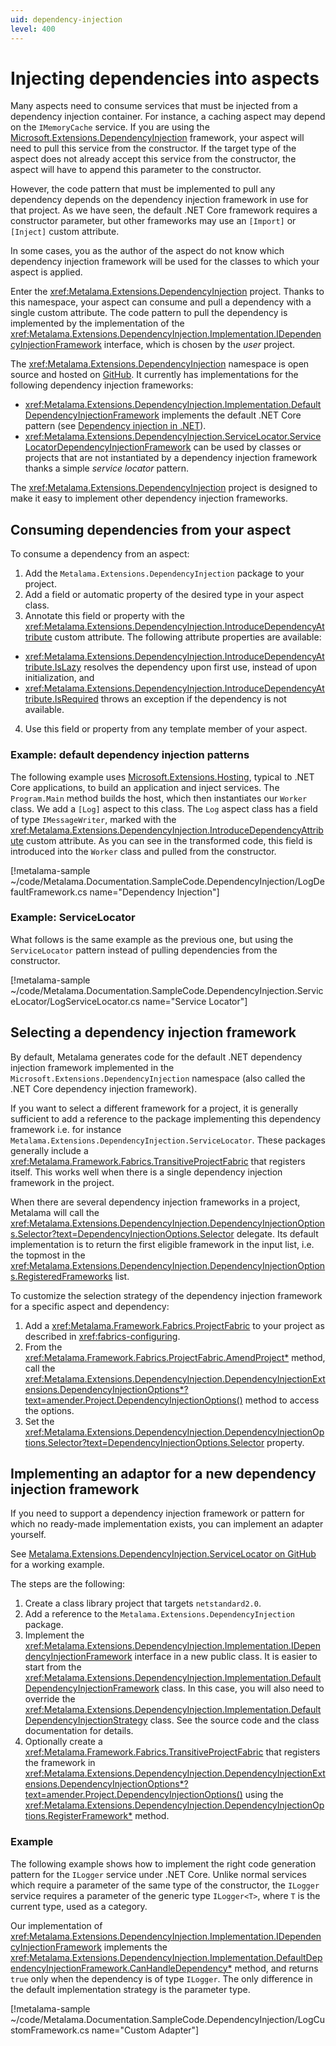 ```yaml
---
uid: dependency-injection
level: 400
---
```


# Injecting dependencies into aspects

Many aspects need to consume services that must be injected from a dependency injection container. For instance, a caching aspect may depend on the `IMemoryCache` service. If you are using the [Microsoft.Extensions.DependencyInjection](https://learn.microsoft.com/dotnet/core/extensions/dependency-injection) framework, your aspect will need to pull this service from the constructor. If the target type of the aspect does not already accept this service from the constructor, the aspect will have to append this parameter to the constructor.

However, the code pattern that must be implemented to pull any dependency depends on the dependency injection framework in use for that project. As we have seen, the default .NET Core framework requires a constructor parameter, but other frameworks may use an `[Import]` or `[Inject]` custom attribute.

In some cases, you as the author of the aspect do not know which dependency injection framework will be used for the classes to which your aspect is applied.

Enter the <xref:Metalama.Extensions.DependencyInjection> project. Thanks to this namespace, your aspect can consume and pull a dependency with a single custom attribute. The code pattern to pull the dependency is implemented by the implementation of the <xref:Metalama.Extensions.DependencyInjection.Implementation.IDependencyInjectionFramework> interface, which is chosen by the _user_ project.

The <xref:Metalama.Extensions.DependencyInjection> namespace is open source and hosted on [GitHub](https://github.com/postsharp/Metalama.Framework.Extensions). It currently has implementations for the following dependency injection frameworks:
* <xref:Metalama.Extensions.DependencyInjection.Implementation.DefaultDependencyInjectionFramework> implements the default .NET Core pattern  (see [Dependency injection in .NET](https://learn.microsoft.com/dotnet/core/extensions/dependency-injection)).
* <xref:Metalama.Extensions.DependencyInjection.ServiceLocator.ServiceLocatorDependencyInjectionFramework> can be used by classes or projects that are not instantiated by a dependency injection framework thanks a simple _service locator_ pattern.

The <xref:Metalama.Extensions.DependencyInjection> project is designed to make it easy to implement other dependency injection frameworks.

## Consuming dependencies from your aspect

To consume a dependency from an aspect:

1. Add the `Metalama.Extensions.DependencyInjection` package to your project.
2. Add a field or automatic property of the desired type in your aspect class.
3. Annotate this field or property with the <xref:Metalama.Extensions.DependencyInjection.IntroduceDependencyAttribute> custom attribute. The following attribute properties are available:
  * <xref:Metalama.Extensions.DependencyInjection.IntroduceDependencyAttribute.IsLazy> resolves the dependency upon first use, instead of upon initialization, and
  * <xref:Metalama.Extensions.DependencyInjection.IntroduceDependencyAttribute.IsRequired> throws an exception if the dependency is not available.
4. Use this field or property from any template member of your aspect.


### Example: default dependency injection patterns

The following example uses [Microsoft.Extensions.Hosting](https://learn.microsoft.com/dotnet/core/extensions/generic-host), typical to .NET Core applications, to build an application and inject services. The `Program.Main` method builds the host, which then instantiates our `Worker` class. We add a `[Log]` aspect to this class. The `Log` aspect class has a field of type `IMessageWriter`, marked with the <xref:Metalama.Extensions.DependencyInjection.IntroduceDependencyAttribute> custom attribute. As you can see in the transformed code, this field is introduced into the `Worker` class and pulled from the constructor.

[!metalama-sample ~/code/Metalama.Documentation.SampleCode.DependencyInjection/LogDefaultFramework.cs name="Dependency Injection"]

### Example: ServiceLocator

What follows is the same example as the previous one, but using the `ServiceLocator` pattern instead of pulling dependencies from the constructor.

[!metalama-sample ~/code/Metalama.Documentation.SampleCode.DependencyInjection.ServiceLocator/LogServiceLocator.cs name="Service Locator"]


## Selecting a dependency injection framework

By default, Metalama generates code for the default .NET dependency injection framework implemented in the ``Microsoft.Extensions.DependencyInjection`` namespace (also called the .NET Core dependency injection framework).

If you want to select a different framework for a project, it is generally sufficient to add a reference to the package implementing this dependency framework i.e. for instance `Metalama.Extensions.DependencyInjection.ServiceLocator`. These packages generally include a <xref:Metalama.Framework.Fabrics.TransitiveProjectFabric> that registers itself. This works well when there is a single dependency injection framework in the project.

When there are several dependency injection frameworks in a project, Metalama will call the <xref:Metalama.Extensions.DependencyInjection.DependencyInjectionOptions.Selector?text=DependencyInjectionOptions.Selector> delegate. Its default implementation is to return the first eligible framework in the input list, i.e. the topmost in the <xref:Metalama.Extensions.DependencyInjection.DependencyInjectionOptions.RegisteredFrameworks> list.

To customize the selection strategy of the dependency injection framework for a specific aspect and dependency:

1. Add a <xref:Metalama.Framework.Fabrics.ProjectFabric> to your project as described in <xref:fabrics-configuring>.
2. From the <xref:Metalama.Framework.Fabrics.ProjectFabric.AmendProject*> method, call the <xref:Metalama.Extensions.DependencyInjection.DependencyInjectionExtensions.DependencyInjectionOptions*?text=amender.Project.DependencyInjectionOptions()> method to access the options.
3. Set the <xref:Metalama.Extensions.DependencyInjection.DependencyInjectionOptions.Selector?text=DependencyInjectionOptions.Selector> property.


 ## Implementing an adaptor for a new dependency injection framework

 If you need to support a dependency injection framework or pattern for which no ready-made implementation exists, you can implement an adapter yourself.

 See [Metalama.Extensions.DependencyInjection.ServiceLocator on GitHub](https://github.com/postsharp/Metalama.Framework.Extensions/tree/master/src/Metalama.Extensions.DependencyInjection.ServiceLocator) for a working example.

 The steps are the following:

1. Create a class library project that targets `netstandard2.0`.
2. Add a reference to the `Metalama.Extensions.DependencyInjection` package.
3. Implement the <xref:Metalama.Extensions.DependencyInjection.Implementation.IDependencyInjectionFramework> interface in a new public class. It is easier to start from the <xref:Metalama.Extensions.DependencyInjection.Implementation.DefaultDependencyInjectionFramework> class. In this case, you will also need to override the <xref:Metalama.Extensions.DependencyInjection.Implementation.DefaultDependencyInjectionStrategy> class. See the source code and the class documentation for details.
4. Optionally create a <xref:Metalama.Framework.Fabrics.TransitiveProjectFabric> that registers the framework in <xref:Metalama.Extensions.DependencyInjection.DependencyInjectionExtensions.DependencyInjectionOptions*?text=amender.Project.DependencyInjectionOptions()> using the <xref:Metalama.Extensions.DependencyInjection.DependencyInjectionOptions.RegisterFramework*> method.

### Example

The following example shows how to implement the right code generation pattern for the `ILogger` service under .NET Core. Unlike normal services which require a parameter of the same type of the constructor, the `ILogger` service requires a parameter of the generic type `ILogger<T>`, where `T` is the current type, used as a category.

Our implementation of <xref:Metalama.Extensions.DependencyInjection.Implementation.IDependencyInjectionFramework> implements the <xref:Metalama.Extensions.DependencyInjection.Implementation.DefaultDependencyInjectionFramework.CanHandleDependency*> method, and returns `true` only when the dependency is of type `ILogger`. The only difference in the default implementation strategy is the parameter type.


[!metalama-sample ~/code/Metalama.Documentation.SampleCode.DependencyInjection/LogCustomFramework.cs name="Custom Adapter"]

